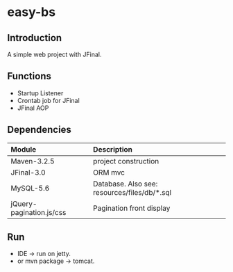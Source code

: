 # easy-bs

Introduction
---
 A simple web project with JFinal.

Functions
---
* Startup Listener
* Crontab job for JFinal 
* JFinal AOP

Dependencies
---
|Module	|Description	|
|:---	|:---	|
|Maven-3.2.5	|project construction	|
|JFinal-3.0 |ORM mvc |
|MySQL-5.6  | Database. Also see: resources/files/db/*.sql|
|jQuery-pagination.js/css |Pagination front display  |

Run
---
* IDE -> run on jetty.
* or mvn package -> tomcat.

